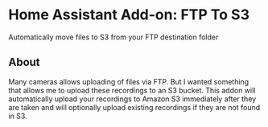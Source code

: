 # Home Assistant Add-on: FTP To S3

Automatically move files to S3 from your FTP destination folder

## About

Many cameras allows uploading of files via FTP. But I wanted something that allows me to upload these recordings to an S3 bucket.
This addon will automatically upload your recordings to Amazon S3 immediately after they are taken and will optionally upload existing recordings if they are not found in S3.
